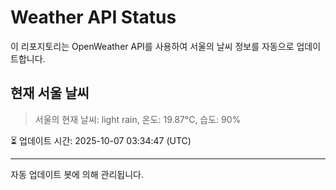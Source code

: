 
# Weather API Status

이 리포지토리는 OpenWeather API를 사용하여 서울의 날씨 정보를 자동으로 업데이트합니다.

## 현재 서울 날씨
> 서울의 현재 날씨: light rain, 온도: 19.87°C, 습도: 90%

⏳ 업데이트 시간: 2025-10-07 03:34:47 (UTC)

---
자동 업데이트 봇에 의해 관리됩니다.
